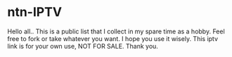 # ntn-IPTV

Hello all..
This is a public list that I collect in my spare time as a hobby. Feel free to fork or take whatever you want. I hope you use it wisely. This iptv link is for your own use, NOT FOR SALE.
Thank you.

